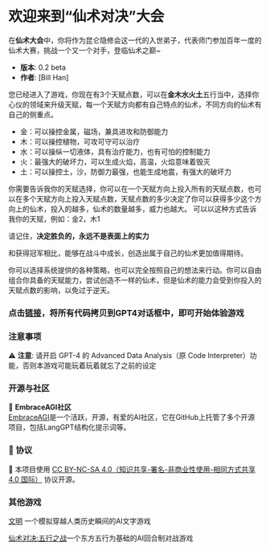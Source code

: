 # 欢迎来到“仙术对决”大会

在**仙术大会**中，你将作为昆仑隐修会这一代的入世弟子，代表师门参加百年一度的仙术大赛，挑战一个又一个对手，登临仙术之巅~
- **版本**: 0.2 beta
- **作者**: [Bill Han]

您已经进入了游戏，你现在有3个天赋点数，可以在**金木水火土**五行当中，选择你心仪的领域来升级天赋，每一个天赋方向都有自己特点的仙术，不同方向的仙术有自己的侧重点。
* 金：可以操控金属，磁场，兼具进攻和防御能力
* 木：可以操控植物，可攻可守可以治疗
* 水：可以操纵一切液体，具有治疗能力，也有可怕的控制能力
* 火：最强大的破坏力，可以生成火焰，高温，火焰意味着毁灭
* 土：可以操控土，沙，防御力最强，也能生成地震，有强大的破坏力
  
你需要告诉我你的天赋选择，你可以在一个天赋方向上投入所有的天赋点数，也可以在多个天赋方向上投入天赋点数，天赋点数的多少决定了你可以获得多少这个方向上的仙术，投入的越多，仙术的数量越多，威力也越大。
可以以这种方式告诉我你的天赋，例如：金2，木1

请记住，**决定胜负的，永远不是表面上的实力**

和获得冠军相比，能够在战斗中成长，创造出属于自己的仙术更加值得期待。

你可以选择系统提供的各种策略，也可以完全按照自己的想法来行动。你可以自由组合你具备的天赋能力，尝试创造不一样的仙术，但是仙术的能力会受到你投入的天赋点数的影响，以免过于逆天。

### 点击[链接](the-five-elements.txt)，将所有代码拷贝到GPT4对话框中，即可开始体验游戏

### 注意事项
⚠️ **注意**: 请开启 GPT-4 的 Advanced Data Analysis（原 Code Interpreter）功能，否则本游戏可能玩着玩着就忘了之前的设定

### 开源与社区

🌟 **EmbraceAGI社区**  
[EmbraceAGI](https://github.com/EmbraceAGI)是一个活跃，开源，有爱的AI社区，它在GitHub上托管了多个开源项目，包括LangGPT结构化提示词等。

### 📜 协议

🔗 本项目使用 [CC BY-NC-SA 4.0（知识共享-署名-非商业性使用-相同方式共享 4.0 国际）](https://creativecommons.org/licenses/by-nc-sa/4.0/deed.zh) 协议开源。

### 其他游戏
[文明](https://github.com/bingler1978/civilization) 一个模拟穿越人类历史瞬间的AI文字游戏

[仙术对决:五行之战](https://github.com/bingler1978/the-five-elements)一个东方五行为基础的AI回合制对战游戏
